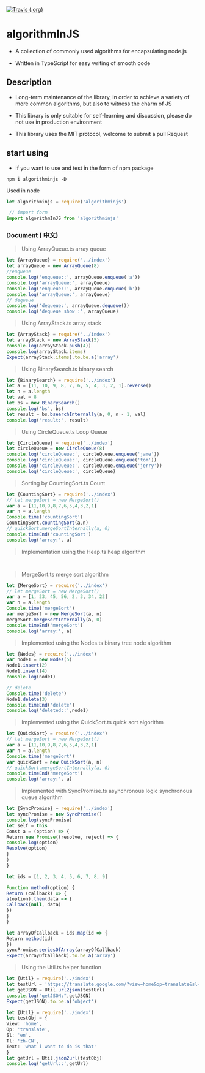 

[![Travis (.org)](https://img.shields.io/travis/xiaomiwujiecao/algorithmInJS.svg)](https://travis-ci.org/xiaomiwujiecao/algorithmInJS)



# algorithmInJS

- A collection of commonly used algorithms for encapsulating node.js

- Written in TypeScript for easy writing of smooth code

## Description

- Long-term maintenance of the library, in order to achieve a variety of more common algorithms, but also to witness the charm of JS

- This library is only suitable for self-learning and discussion, please do not use in production environment

- This library uses the MIT protocol, welcome to submit a pull Request



## start using

- If you want to use and test in the form of npm package

```
npm i algorithminjs -D

```
Used in node

```javascript
let algorithminjs = require('algorithminjs')

 // import form
import algorithmInJS from 'algorithminjs'

```


### Document ( [中文](./README_CN.md))


> Using ArrayQueue.ts array queue

```TypeScript
let {ArrayQueue} = require('../index')
let arrayQueue = new ArrayQueue(8)
//enqueue
console.log('enqueue::', arrayQueue.enqueue('a'))
console.log('arrayQueue:', arrayQueue)
console.log('enqueue::', arrayQueue.enqueue('b'))
console.log('arrayQueue:', arrayQueue)
// dequeue
console.log('dequeue:', arrayQueue.dequeue())
console.log('dequeue show :', arrayQueue)
```


> Using ArrayStack.ts array stack

```TypeScript
let {ArrayStack} = require('../index')
let arrayStack = new ArrayStack(5)
console.log(arrayStack.push(4))
console.log(arrayStack.items)
Expect(arrayStack.items).to.be.a('array')
```

> Using BinarySearch.ts binary search

```TypeScript
let {BinarySearch} = require('../index')
let a = [11, 10, 9, 8, 7, 6, 5, 4, 3, 2, 1].reverse()
let n = a.length
let val = 8
let bs = new BinarySearch()
console.log('bs', bs)
let result = bs.bsearchInternally(a, 0, n - 1, val)
console.log('result:', result)
```

> Using CircleQueue.ts Loop Queue

```TypeScript
let {CircleQueue} = require('../index')
let circleQueue = new CircleQueue(8)
console.log('circleQueue:', circleQueue.enqueue('jame'))
console.log('circleQueue:', circleQueue.enqueue('tom'))
console.log('circleQueue:', circleQueue.enqueue('jerry'))
console.log('circleQueue:', circleQueue)
```

> Sorting by CountingSort.ts Count

```TypeScript
let {CountingSort} = require('../index')
// let mergeSort = new MergeSort()
var a = [11,10,9,8,7,6,5,4,3,2,1]
var n = a.length
Console.time('countingSort')
CountingSort.countingSort(a,n)
// quickSort.mergeSortInternally(a, 0)
console.timeEnd('countingSort')
console.log('array:', a)
```


> Implementation using the Heap.ts heap algorithm

```


```

> MergeSort.ts merge sort algorithm

```TypeScript
let {MergeSort} = require('../index')
// let mergeSort = new MergeSort()
var a = [1, 23, 45, 56, 2, 3, 34, 22]
var n = a.length
Console.time('mergeSort')
var mergeSort = new MergeSort(a, n)
mergeSort.mergeSortInternally(a, 0)
console.timeEnd('mergeSort')
console.log('array:', a)
```

> Implemented using the Nodes.ts binary tree node algorithm

```TypeScript
let {Nodes} = require('../index')
var node1 = new Nodes(5)
Node1.insert(2)
Node1.insert(4)
console.log(node1)

// delete
Console.time('delete')
Node1.delete(3)
console.timeEnd('delete')
console.log('deleted::',node1)
```

> Implemented using the QuickSort.ts quick sort algorithm

```TypeScript
let {QuickSort} = require('../index')
// let mergeSort = new MergeSort()
var a = [11,10,9,8,7,6,5,4,3,2,1]
var n = a.length
Console.time('mergeSort')
var quickSort = new QuickSort(a, n)
// quickSort.mergeSortInternally(a, 0)
console.timeEnd('mergeSort')
console.log('array:', a)
```

> Implemented with SyncPromise.ts asynchronous logic synchronous queue algorithm

```TypeScript
let {SyncPromise} = require('../index')
let syncPromise = new SyncPromise()
console.log(syncPromise)
let self = this
Const a = (option) => {
Return new Promise((resolve, reject) => {
console.log(option)
Resolve(option)
}
)
}

let ids = [1, 2, 3, 4, 5, 6, 7, 8, 9]

Function method(option) {
Return (callback) => {
a(option).then(data => {
Callback(null, data)
})
}
}

let arrayOfCallback = ids.map(id => {
Return method(id)
})
syncPromise.seriesOfArray(arrayOfCallback)
Expect(arrayOfCallback).to.be.a('array')
```

> Using the Util.ts helper function

```TypeScript
let {Util} = require('../index')
let testUrl = 'https://translate.google.com/?view=home&op=translate&sl=en&tl=zh-CN&text=what%20i%20want%20to%20do%20is%20that'
let getJSON = Util.url2json(testUrl)
console.log("getJSON:",getJSON)
Expect(getJSON).to.be.a('object')
```


```TypeScript
let {Util} = require('../index')
let testObj = {
View: 'home',
Op: 'translate',
Sl: 'en',
Tl: 'zh-CN',
Text: 'what i want to do is that'
}
let getUrl = Util.json2url(testObj)
console.log('getUrl::',getUrl)
```
